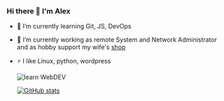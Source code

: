 ### Hi there 👋 I'm Alex

- 🌱 I’m currently learning Git, JS, DevOps
- 🔭 I’m currently working as remote System and Network Administrator and as hobby support my wife's [shop](https://busiko.shop)
- ⚡ I like Linux, python, wordpress
  
  ![learn WebDEV](https://i.pinimg.com/1200x/92/8f/90/928f90bcd221f78a30f18541a5ca2e7f.jpg)

  [![GitHub stats](https://github-readme-stats.vercel.app/api?username=alkozp)](https://github.com/alkozp/)
<!--
**alkozp/alkozp** is a ✨ _special_ ✨ repository because its `README.md` (this file) appears on your GitHub profile.

Here are some ideas to get you started:

- 🔭 I’m currently working on ...
- 🌱 I’m currently learning ...
- 👯 I’m looking to collaborate on ...
- 🤔 I’m looking for help with ...
- 💬 Ask me about ...
- 📫 How to reach me: ...
- 😄 Pronouns: ...
- ⚡ Fun fact: ...
-->
